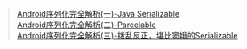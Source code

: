 > [Android序列化完全解析(一)-Java Serializable](http://www.jianshu.com/p/fcc59fb523b6)  
> [Android序列化完全解析(二)-Parcelable](http://www.jianshu.com/p/82e3090e00e0)  
> [Android序列化完全解析(三)-拨乱反正，堪比窦娥的Serializable](http://www.jianshu.com/p/287acb9e396f)
